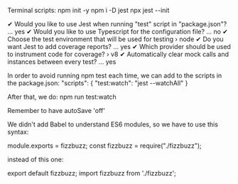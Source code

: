 Terminal scripts:
  npm init -y
  npm i -D jest
  npx jest --init

✔ Would you like to use Jest when running "test" script in "package.json"? … yes
✔ Would you like to use Typescript for the configuration file? … no
✔ Choose the test environment that will be used for testing › node
✔ Do you want Jest to add coverage reports? … yes
✔ Which provider should be used to instrument code for coverage? › v8
✔ Automatically clear mock calls and instances between every test? … yes

In order to avoid running npm test each time, we can add to the scripts in the package.json:
  "scripts": {
    "test:watch": "jest --watchAll"
  }

After that, we do:
  npm run test:watch

Remember to have autoSave 'off'

We didn't add Babel to understand ES6 modules, so we have to use this syntax:
 
  module.exports = fizzbuzz;
  const fizzbuzz = require("./fizzbuzz");

instead of this one:

  export default fizzbuzz;
  import fizzbuzz from './fizzbuzz';
